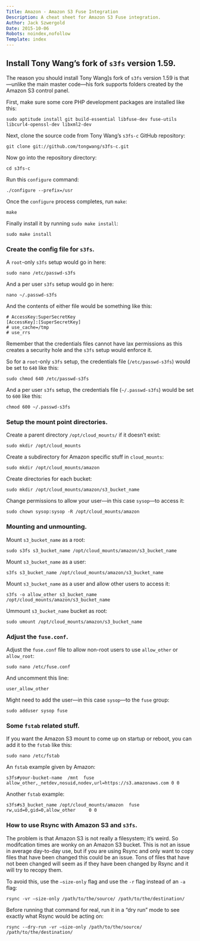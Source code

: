 ```yaml
---
Title: Amazon - Amazon S3 Fuse Integration
Description: A cheat sheet for Amazon S3 Fuse integration.
Author: Jack Szwergold
Date: 2015-10-06
Robots: noindex,nofollow
Template: index
---
```


## Install Tony Wang’s fork of `s3fs` version 1.59.

The reason you should install Tony Wang]s fork of `s3fs` version 1.59 is that—unlike the main master code—his fork supports folders created by the Amazon S3 control panel.

First, make sure some core PHP development packages are installed like this:

    sudo aptitude install git build-essential libfuse-dev fuse-utils libcurl4-openssl-dev libxml2-dev

Next, clone the source code from Tony Wang’s `s3fs-c` GitHub repository:

    git clone git://github.com/tongwang/s3fs-c.git

Now go into the repository directory:

    cd s3fs-c

Run this `configure` command:

    ./configure --prefix=/usr

Once the `configure` process completes, run `make`:

    make

Finally install it by running `sudo make install`:

    sudo make install

### Create the config file for `s3fs`.

A `root`-only `s3fs` setup would go in here:

    sudo nano /etc/passwd-s3fs

And a per user `s3fs` setup would go in here:

    nano ~/.passwd-s3fs

And the contents of either file would be something like this:

    # AccessKey:SuperSecretKey
    [AccessKey]:[SuperSecretKey]
    # use_cache=/tmp
    # use_rrs

Remember that the credentials files cannot have lax permissions as this creates a security hole and the `s3fs` setup would enforce it.

So for a `root`-only `s3fs` setup, the credentials file (`/etc/passwd-s3fs`) would be set to `640` like this:

    sudo chmod 640 /etc/passwd-s3fs

And a per user `s3fs` setup, the credentials file (`~/.passwd-s3fs`) would be set to `600` like this:

    chmod 600 ~/.passwd-s3fs

### Setup the mount point directories.

Create a parent directory `/opt/cloud_mounts/` if it doesn’t exist:

    sudo mkdir /opt/cloud_mounts

Create a subdirectory for Amazon specific stuff in `cloud_mounts`:

    sudo mkdir /opt/cloud_mounts/amazon

Create directories for each bucket:

    sudo mkdir /opt/cloud_mounts/amazon/s3_bucket_name

Change permissions to allow your user—in this case `sysop`—to access it:

    sudo chown sysop:sysop -R /opt/cloud_mounts/amazon

### Mounting and unmounting.

Mount `s3_bucket_name` as a root:

    sudo s3fs s3_bucket_name /opt/cloud_mounts/amazon/s3_bucket_name

Mount `s3_bucket_name` as a user:

    s3fs s3_bucket_name /opt/cloud_mounts/amazon/s3_bucket_name

Mount `s3_bucket_name` as a user and allow other users to access it:

    s3fs -o allow_other s3_bucket_name /opt/cloud_mounts/amazon/s3_bucket_name

Ummount `s3_bucket_name` bucket as root:

    sudo umount /opt/cloud_mounts/amazon/s3_bucket_name

### Adjust the `fuse.conf`.

Adjust the `fuse.conf` file to allow non-root users to use `allow_other` or `allow_root`:

    sudo nano /etc/fuse.conf

And uncomment this line:

    user_allow_other

Might need to add the user—in this case `sysop`—to the `fuse` group:

    sudo adduser sysop fuse

### Some `fstab` related stuff.

If you want the Amazon S3 mount to come up on startup or reboot, you can add it to the `fstab` like this:

    sudo nano /etc/fstab

An `fstab` example given by Amazon:

    s3fs#your-bucket-name  /mnt  fuse allow_other,_netdev,nosuid,nodev,url=https://s3.amazonaws.com 0 0

Another `fstab` example:

    s3fs#s3_bucket_name /opt/cloud_mounts/amazon  fuse    rw,uid=0,gid=0,allow_other     0 0

### How to use Rsync with Amazon S3 and `s3fs`.

The problem is that Amazon S3 is not really a filesystem; it’s weird. So modifcation times are wonky on an Amazon S3 bucket. This is not an issue in average day-to-day use, but if you are using Rsync and only want to copy files that have been changed this could be an issue. Tons of files that have not been changed will seem as if they have been changed by Rsync and it will try to recopy them.

To avoid this, use the `–size-only` flag and use the `-r` flag instead of an `-a` flag:

    rsync -vr –size-only /path/to/the/source/ /path/to/the/destination/

Before running that command for real, run it in a “dry run” mode to see exactly what Rsync would be acting on:

    rsync --dry-run -vr –size-only /path/to/the/source/ /path/to/the/destination/
